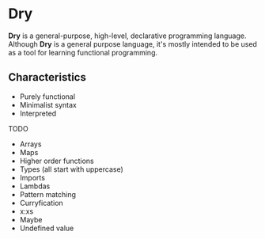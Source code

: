 # Dry
**Dry** is a general-purpose, high-level, declarative programming language. Although **Dry** is a general purpose language, it's mostly intended to be used as a tool for learning functional programming.

## Characteristics
* Purely functional
* Minimalist syntax
* Interpreted

TODO
* Arrays
* Maps
* Higher order functions
* Types (all start with uppercase)
* Imports
* Lambdas
* Pattern matching
* Curryfication
* x:xs
* Maybe
* Undefined value